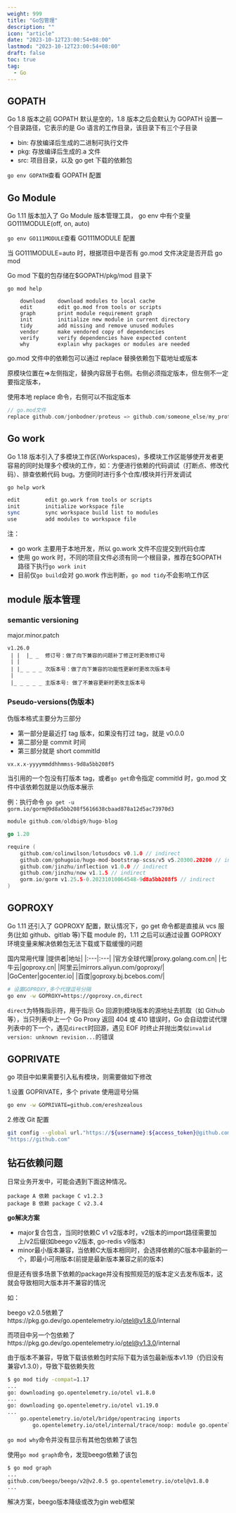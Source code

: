 ```yaml
---
weight: 999
title: "Go包管理"
description: ""
icon: "article"
date: "2023-10-12T23:00:54+08:00"
lastmod: "2023-10-12T23:00:54+08:00"
draft: false
toc: true
tag:
  - Go
---
```


## GOPATH

Go 1.8 版本之前 GOPATH 默认是空的，1.8 版本之后会默认为 GOPATH 设置一个目录路径，它表示的是 Go 语言的工作目录，该目录下有三个子目录

- bin: 存放编译后生成的二进制可执行文件
- pkg: 存放编译后生成的.a 文件
- src: 项目目录，以及 go get 下载的依赖包

`go env GOPATH`查看 GOPATH 配置

## Go Module

Go 1.11 版本加入了 Go Module 版本管理工具， go env 中有个变量 GO111MODULE(off, on, auto)

`go env GO111MODULE`查看 GO111MODULE 配置

当 GO111MODULE=auto 时，根据项目中是否有 go.mod 文件决定是否开启 go mod

Go mod 下载的包存储在$GOPATH/pkg/mod 目录下

`go mod help`

```plaintext
	download    download modules to local cache
	edit        edit go.mod from tools or scripts
	graph       print module requirement graph
	init        initialize new module in current directory
	tidy        add missing and remove unused modules
	vendor      make vendored copy of dependencies
	verify      verify dependencies have expected content
	why         explain why packages or modules are needed
```

go.mod 文件中的依赖包可以通过 replace 替换依赖包下载地址或版本

原模块位置在=>左侧指定，替换内容居于右侧。右侧必须指定版本，但左侧不一定要指定版本，

使用本地 replace 命令，右侧可以不指定版本

```go
// go.mod文件
replace github.com/jonbodner/proteus => github.com/someone_else/my_proteus v1.0.0
```

## Go work

Go 1.18 版本引入了多模块工作区(Workspaces)，多模块工作区能够使开发者更容易的同时处理多个模块的工作，如：方便进行依赖的代码调试（打断点、修改代码）、排查依赖代码 bug。方便同时进行多个仓库/模块并行开发调试

`go help work`

```bash
edit        edit go.work from tools or scripts
init        initialize workspace file
sync        sync workspace build list to modules
use         add modules to workspace file
```

注：

- go work 主要用于本地开发，所以 go.work 文件不应提交到代码仓库
- 使用 go work 时，不同的项目文件必须有同一个根目录，推荐在$GOPATH 路径下执行`go work init`
- 目前仅`go build`会对 go.work 作出判断，`go mod tidy`不会影响工作区

## module 版本管理

### semantic versioning

major.minor.patch
```plaintext
v1.26.0
 | |  |_ _  修订号：做了向下兼容的问题补丁修正时更改修订号
 | |
 | |_ _ _ _ 次版本号：做了向下兼容的功能性更新时更改次版本号
 |
 |_ _ _ _ _ 主版本号: 做了不兼容更新时更改主版本号
```

### Pseudo-versions(伪版本)

伪版本格式主要分为三部分

- 第一部分是最近打 tag 版本，如果没有打过 tag，就是 v0.0.0
- 第二部分是 commit 时间
- 第三部分就是 short commitId

```
vx.x.x-yyyymmddhhmmss-9d8a5bb208f5
```

当引用的一个包没有打版本 tag，或者`go get`命令指定 commitId 时，go.mod 文件中该依赖包就是以伪版本展示

例：执行命令 `go get -u gorm.io/gorm@9d8a5bb208f5616638cbaad878a12d5ac73970d3`

```go
module github.com/oldbig9/hugo-blog

go 1.20

require (
	github.com/colinwilson/lotusdocs v0.1.0 // indirect
	github.com/gohugoio/hugo-mod-bootstrap-scss/v5 v5.20300.20200 // indirect
	github.com/jinzhu/inflection v1.0.0 // indirect
	github.com/jinzhu/now v1.1.5 // indirect
	gorm.io/gorm v1.25.5-0.20231010064548-9d8a5bb208f5 // indirect
)
```

## GOPROXY

Go 1.11 还引入了 GOPROXY 配置，默认情况下，go get 命令都是直接从 vcs 服务(比如 github、gitlab 等)下载 module 的，1.11 之后可以通过设置 GOPROXY 环境变量来解决依赖包无法下载或下载缓慢的问题

国内常用代理
|提供者|地址|
|:---|:---|
|官方全球代理|proxy.golang.com.cn|
|七牛云|goproxy.cn|
|阿里云|mirrors.aliyun.com/goproxy/|
|GoCenter|gocenter.io|
|百度|goproxy.bj.bcebos.com/|

```bash
# 设置GOPROXY,多个代理逗号分隔
go env -w GOPROXY=https://goproxy.cn,direct
```

`direct`为特殊指示符，用于指示 Go 回源到模块版本的源地址去抓取（如 Github 等），当只列表中上一个 Go Proxy 返回 404 或 410 错误时，Go 会自动尝试代理列表中的下一个，遇见`direct`时回源，遇见 EOF 时终止并抛出类似`invalid version: unknown revision...`的错误

## GOPRIVATE

go 项目中如果需要引入私有模块，则需要做如下修改

1.设置 GOPRIVATE，多个 private 使用逗号分隔

```bash
go env -w GOPRIVATE=github.com/ereshzealous
```

2.修改 Git 配置

```bash
git config --global url."https://${username}:${access_token}@github.com".insteadOf /
"https://github.com"
```

## 钻石依赖问题

日常业务开发中，可能会遇到下面这种情况。

```plaintext
package A 依赖 package C v1.2.3
package B 依赖 package C v2.3.4
```

**go解决方案**

- major复合包含，当同时依赖C v1 v2版本时，v2版本的import路径需要加上/v2后缀(如beego v2版本, go-redis v9版本)
- minor最小版本兼容，当依赖C大版本相同时，会选择依赖的C版本中最新的一个，即最小可用版本(前提是最新版本兼容之前的版本)

但是还有很多场景下依赖的package并没有按照规范的版本定义去发布版本，这就会导致相同大版本并不兼容的情况

如：

beego v2.0.5依赖了https://pkg.go.dev/go.opentelemetry.io/otel@v1.8.0/internal

而项目中另一个包依赖了https://pkg.go.dev/go.opentelemetry.io/otel@v1.3.0/internal

由于版本不兼容，导致下载该依赖包时实际下载为该包最新版本v1.19（仍旧没有兼容v1.3.0），导致下载依赖失败

```bash
$ go mod tidy -compat=1.17
...
go: downloading go.opentelemetry.io/otel v1.8.0
...
go: downloading go.opentelemetry.io/otel v1.19.0
...
	go.opentelemetry.io/otel/bridge/opentracing imports
        go.opentelemetry.io/otel/internal/trace/noop: module go.opentelemetry.io/otel@latest found (v1.19.0), but does not contain package go.opentelemetry.io/otel/internal/trace/noop
```

`go mod why`命令并没有显示有其他包依赖了该包

使用`go mod graph`命令，发现beego依赖了该包
```bash
$ go mod graph
...
github.com/beego/beego/v2@v2.0.5 go.opentelemetry.io/otel@v1.8.0
...
```

解决方案，beego版本降级或改为gin web框架